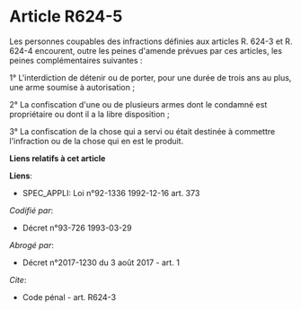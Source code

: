 # Article R624-5

Les personnes coupables des infractions définies aux articles R. 624-3 et R. 624-4 encourent, outre les peines d'amende
prévues par ces articles, les peines complémentaires suivantes : 

1° L'interdiction de détenir ou de porter, pour une durée de trois ans au plus, une arme soumise à autorisation ; 

2° La confiscation d'une ou de plusieurs armes dont le condamné est propriétaire ou dont il a la libre disposition ; 

3° La confiscation de la chose qui a servi ou était destinée à commettre l'infraction ou de la chose qui en est le produit.

**Liens relatifs à cet article**

**Liens**:

  - SPEC_APPLI: Loi n°92-1336 1992-12-16 art. 373

_Codifié par_:

  - Décret n°93-726 1993-03-29

_Abrogé par_:

  - Décret n°2017-1230 du 3 août 2017 - art. 1

_Cite_:

  - Code pénal - art. R624-3
